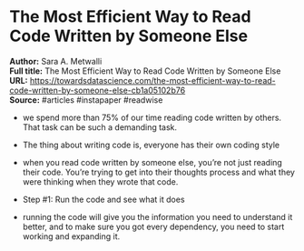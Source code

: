 # The Most Efficient Way to Read Code Written by Someone Else

**Author:** Sara A. Metwalli  
**Full title:** The Most Efficient Way to Read Code Written by Someone Else  
**URL:** https://towardsdatascience.com/the-most-efficient-way-to-read-code-written-by-someone-else-cb1a05102b76  
**Source:** #articles #instapaper #readwise

- we spend more than 75% of our time reading code written by others. That task can be such a demanding task. 
   
- The thing about writing code is, everyone has their own coding style 
   
- when you read code written by someone else, you’re not just reading their code. You’re trying to get into their thoughts process and what they were thinking when they wrote that code. 
   
- Step #1: Run the code and see what it does 
   
- running the code will give you the information you need to understand it better, and to make sure you got every dependency, you need to start working and expanding it. 
   
